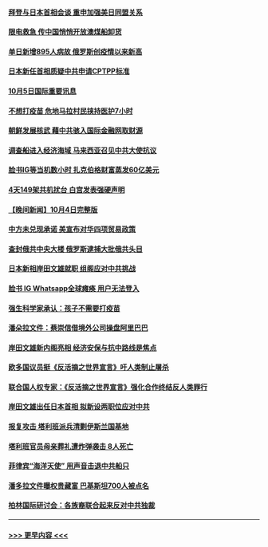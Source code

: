 #### [拜登与日本首相会谈 重申加强美日同盟关系](../pages/prog202/a103234617.md?t=10052050) 
#### [限电救急 传中国悄悄开放澳煤船卸货](../pages/prog202/a103234623.md?t=10052050) 
#### [单日新增895人病故 俄罗斯创疫情以来新高](../pages/prog202/a103234612.md?t=10052050) 
#### [日本新任首相质疑中共申请CPTPP标准](../pages/prog202/a103234516.md?t=10052050) 
#### [10月5日国际重要讯息](../pages/prog202/a103234508.md?t=10052050) 
#### [不想打疫苗 危地马拉村民挟持医护7小时](../pages/prog202/a103234467.md?t=10052050) 
#### [朝鲜发展核武 藉中共骇入国际金融网取财源](../pages/prog202/a103234276.md?t=10052050) 
#### [调查船进入经济海域 马来西亚召见中共大使抗议](../pages/prog202/a103234411.md?t=10052050) 
#### [脸书IG等当机数小时 扎克伯格财富蒸发60亿美元](../pages/prog202/a103234257.md?t=10052050) 
#### [4天149架共机扰台 白宫发表强硬声明](../pages/prog202/a103234274.md?t=10052050) 
#### [【晚间新闻】10月4日完整版](../pages/prog202/a103234281.md?t=10052050) 
#### [中方未兑现承诺 美宣布对华四项贸易政策](../pages/prog202/a103234253.md?t=10052050) 
#### [查封俄共中央大楼 俄罗斯逮捕大批俄共头目](../pages/prog202/a103234216.md?t=10052050) 
#### [日本新相岸田文雄就职 组阁应对中共挑战](../pages/prog202/a103234204.md?t=10052050) 
#### [脸书 IG Whatsapp全球瘫痪 用户无法登入](../pages/prog202/a103234110.md?t=10052050) 
#### [强生科学家承认：孩子不需要打疫苗](../pages/prog202/a103234068.md?t=10052050) 
#### [潘朵拉文件：蔡崇信借境外公司操盘阿里巴巴](../pages/prog202/a103234049.md?t=10052050) 
#### [岸田文雄新内阁亮相 经济安保与抗中路线是焦点](../pages/prog202/a103234041.md?t=10052050) 
#### [欧多国议员挺《反活摘之世界宣言》吁人类制止屠杀](../pages/prog202/a103234014.md?t=10052050) 
#### [联合国人权专家：《反活摘之世界宣言》强化合作终结反人类罪行](../pages/prog202/a103234001.md?t=10052050) 
#### [岸田文雄出任日本首相 拟新设两职位应对中共](../pages/prog202/a103233958.md?t=10052050) 
#### [报复攻击 塔利班派兵清剿伊斯兰国基地](../pages/prog202/a103233914.md?t=10052050) 
#### [塔利班官员母亲葬礼遭炸弹袭击 8人死亡](../pages/prog202/a103233838.md?t=10052050) 
#### [菲律宾“海洋天使” 用声音击退中共船只](../pages/prog202/a103233826.md?t=10052050) 
#### [潘多拉文件曝权贵藏富 巴基斯坦700人被点名](../pages/prog202/a103232550.md?t=10052050) 
#### [柏林国际研讨会：各族裔联合起来反对中共独裁](../pages/prog202/a103233784.md?t=10052050) 

----
#### [ >>> 更早内容 <<< ](../indexes/prog202-earlier.md)

